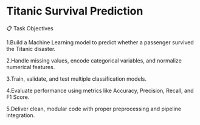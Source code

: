 # Titanic Survival Prediction

📋 Task Objectives

  1.Build a Machine Learning model to predict whether a passenger survived the Titanic disaster.
  
  2.Handle missing values, encode categorical variables, and normalize numerical features.
  
  3.Train, validate, and test multiple classification models.
  
  4.Evaluate performance using metrics like Accuracy, Precision, Recall, and F1 Score.
  
  5.Deliver clean, modular code with proper preprocessing and pipeline integration.

